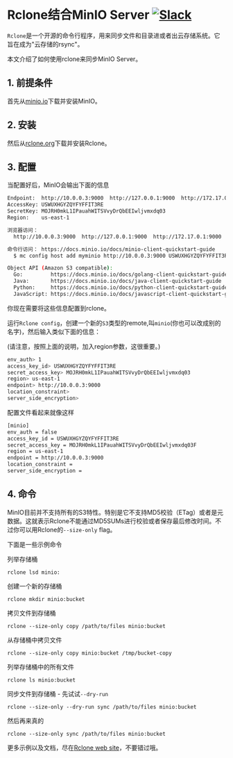 # Rclone结合MinIO Server [![Slack](https://slack.minio.io/slack?type=svg)](https://slack.minio.io)

`Rclone`是一个开源的命令行程序，用来同步文件和目录进或者出云存储系统。它旨在成为"云存储的rsync"。

本文介绍了如何使用rclone来同步MinIO Server。

## 1. 前提条件

首先从[minio.io](https://minio.io/)下载并安装MinIO。

## 2. 安装

然后从[rclone.org](http://rclone.org)下载并安装Rclone。

## 3. 配置

当配置好后，MinIO会输出下面的信息

```sh
Endpoint:  http://10.0.0.3:9000  http://127.0.0.1:9000  http://172.17.0.1:9000
AccessKey: USWUXHGYZQYFYFFIT3RE
SecretKey: MOJRH0mkL1IPauahWITSVvyDrQbEEIwljvmxdq03
Region:    us-east-1

浏览器访问：
  http://10.0.0.3:9000  http://127.0.0.1:9000  http://172.17.0.1:9000

命令行访问： https://docs.minio.io/docs/minio-client-quickstart-guide
  $ mc config host add myminio http://10.0.0.3:9000 USWUXHGYZQYFYFFIT3RE MOJRH0mkL1IPauahWITSVvyDrQbEEIwljvmxdq03

Object API (Amazon S3 compatible):
  Go:         https://docs.minio.io/docs/golang-client-quickstart-guide
  Java:       https://docs.minio.io/docs/java-client-quickstart-guide
  Python:     https://docs.minio.io/docs/python-client-quickstart-guide
  JavaScript: https://docs.minio.io/docs/javascript-client-quickstart-guide
```

你现在需要将这些信息配置到rclone。

运行`Rclone config`，创建一个新的`S3`类型的remote,叫`minio`(你也可以改成别的名字)，然后输入类似下面的信息：

(请注意，按照上面的说明，加入region参数，这很重要。)

```sh
env_auth> 1
access_key_id> USWUXHGYZQYFYFFIT3RE
secret_access_key> MOJRH0mkL1IPauahWITSVvyDrQbEEIwljvmxdq03  
region> us-east-1
endpoint> http://10.0.0.3:9000
location_constraint>
server_side_encryption>
```

配置文件看起来就像这样

```sh
[minio]
env_auth = false
access_key_id = USWUXHGYZQYFYFFIT3RE
secret_access_key = MOJRH0mkL1IPauahWITSVvyDrQbEEIwljvmxdq03F
region = us-east-1
endpoint = http://10.0.0.3:9000
location_constraint =
server_side_encryption =
```

## 4. 命令

MinIO目前并不支持所有的S3特性。特别是它不支持MD5校验（ETag）或者是元数据。这就表示Rclone不能通过MD5SUMs进行校验或者保存最后修改时间。不过你可以用Rclone的`--size-only` flag。

下面是一些示例命令

列举存储桶

    rclone lsd minio:

创建一个新的存储桶

    rclone mkdir minio:bucket

拷贝文件到存储桶

    rclone --size-only copy /path/to/files minio:bucket

从存储桶中拷贝文件

    rclone --size-only copy minio:bucket /tmp/bucket-copy

列举存储桶中的所有文件

    rclone ls minio:bucket

同步文件到存储桶 - 先试试`--dry-run`

    rclone --size-only --dry-run sync /path/to/files minio:bucket

然后再来真的

    rclone --size-only sync /path/to/files minio:bucket

更多示例以及文档，尽在[Rclone web site](http://rclone.org)，不要错过哦。

